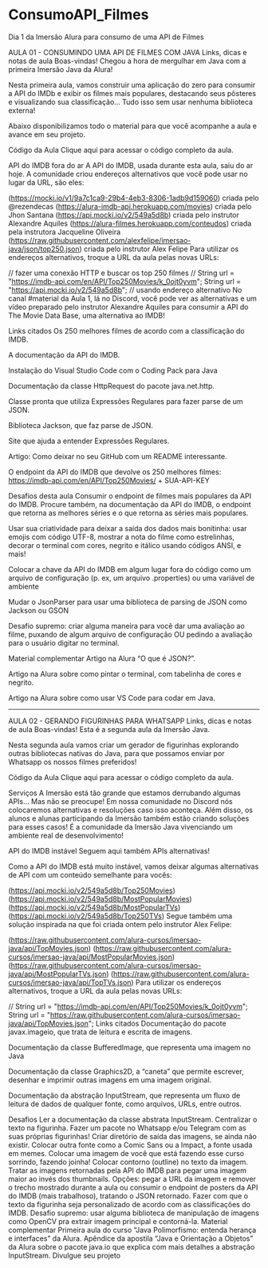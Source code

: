 # ConsumoAPI_Filmes
Dia 1 da Imersão Alura para consumo de uma API de Filmes

AULA 01 - CONSUMINDO UMA API DE FILMES COM JAVA
Links, dicas e notas de aula
Boas-vindas! Chegou a hora de mergulhar em Java com a primeira Imersão Java da Alura!

Nesta primeira aula, vamos construir uma aplicação do zero para consumir a API do IMDb e exibir os filmes mais populares, destacando seus pôsteres e visualizando sua classificação... Tudo isso sem usar nenhuma biblioteca externa!

Abaixo disponibilizamos todo o material para que você acompanhe a aula e avance em seu projeto.

Código da Aula
Clique aqui para acessar o código completo da aula.

API do IMDB fora do ar
A API do IMDB, usada durante esta aula, saiu do ar hoje. A comunidade criou endereços alternativos que você pode usar no lugar da URL, são eles:

(https://mocki.io/v1/9a7c1ca9-29b4-4eb3-8306-1adb9d159060) criada pelo @rezendecas
(https://alura-imdb-api.herokuapp.com/movies) criada pelo Jhon Santana
(https://api.mocki.io/v2/549a5d8b) criada pelo instrutor Alexandre Aquiles
(https://alura-filmes.herokuapp.com/conteudos) criada pela instrutora Jacqueline Oliveira
(https://raw.githubusercontent.com/alexfelipe/imersao-java/json/top250.json) criada pelo instrutor Alex Felipe
Para utilizar os endereços alternativos, troque a URL da aula pelas novas URLs:

// fazer uma conexão HTTP e buscar os top 250 filmes
// String url = "https://imdb-api.com/en/API/Top250Movies/k_0ojt0yvm";
String url = "https://api.mocki.io/v2/549a5d8b"; // usando endereço alternativo
No canal #material da Aula 1, lá no Discord, você pode ver as alternativas e um vídeo preparado pelo instrutor Alexandre Aquiles para consumir a API do The Movie Data Base, uma alternativa ao IMDB!

Links citados
Os 250 melhores filmes de acordo com a classificação do IMDB.

A documentação da API do IMDB.

Instalação do Visual Studio Code com o Coding Pack para Java

Documentação da classe HttpRequest do pacote java.net.http.

Classe pronta que utiliza Expressões Regulares para fazer parse de um JSON.

Biblioteca Jackson, que faz parse de JSON.

Site que ajuda a entender Expressões Regulares.

Artigo: Como deixar no seu GitHub com um README interessante.

O endpoint da API do IMDB que devolve os 250 melhores filmes: https://imdb-api.com/en/API/Top250Movies/ + SUA-API-KEY

Desafios desta aula
Consumir o endpoint de filmes mais populares da API do IMDB. Procure também, na documentação da API do IMDB, o endpoint que retorna as melhores séries e o que retorna as séries mais populares.

Usar sua criatividade para deixar a saída dos dados mais bonitinha: usar emojis com código UTF-8, mostrar a nota do filme como estrelinhas, decorar o terminal com cores, negrito e itálico usando códigos ANSI, e mais!

Colocar a chave da API do IMDB em algum lugar fora do código como um arquivo de configuração (p. ex, um arquivo .properties) ou uma variável de ambiente

Mudar o JsonParser para usar uma biblioteca de parsing de JSON como Jackson ou GSON

Desafio supremo: criar alguma maneira para você dar uma avaliação ao filme, puxando de algum arquivo de configuração OU pedindo a avaliação para o usuário digitar no terminal.

Material complementar
Artigo na Alura “O que é JSON?”.

Artigo na Alura sobre como pintar o terminal, com tabelinha de cores e negrito.

Artigo na Alura sobre como usar VS Code para codar em Java.

--------------------------------------------------------------------------------------------------------------------------------------------------------------------------------------------------------------------------

AULA 02 - GERANDO FIGURINHAS PARA WHATSAPP
Links, dicas e notas de aula
Boas-vindas! Esta é a segunda aula da Imersão Java.

Nesta segunda aula vamos criar um gerador de figurinhas explorando outras bibliotecas nativas do Java, para que possamos enviar por Whatsapp os nossos filmes preferidos!

Código da Aula
Clique aqui para acessar o código completo da aula.

Serviços
A Imersão está tão grande que estamos derrubando algumas APIs... Mas não se preocupe! Em nossa comunidade no Discord nós colocaremos alternativas e resoluções caso isso aconteça. Além disso, os alunos e alunas participando da Imersão também estão criando soluções para esses casos! É a comunidade da Imersão Java vivenciando um ambiente real de desenvolvimento!

API do IMDB instável
Seguem aqui também APIs alternativas!

Como a API do IMDB está muito instável, vamos deixar algumas alternativas de API com um conteúdo semelhante para vocês:

(https://api.mocki.io/v2/549a5d8b/Top250Movies)
(https://api.mocki.io/v2/549a5d8b/MostPopularMovies)
(https://api.mocki.io/v2/549a5d8b/MostPopularTVs)
(https://api.mocki.io/v2/549a5d8b/Top250TVs)
Segue também uma solução inspirada na que foi criada ontem pelo instrutor Alex Felipe:

(https://raw.githubusercontent.com/alura-cursos/imersao-java/api/TopMovies.json)
(https://raw.githubusercontent.com/alura-cursos/imersao-java/api/MostPopularMovies.json)
(https://raw.githubusercontent.com/alura-cursos/imersao-java/api/MostPopularTVs.json)
(https://raw.githubusercontent.com/alura-cursos/imersao-java/api/TopTVs.json)
Para utilizar os endereços alternativos, troque a URL da aula pelas novas URLs:

// String url = "https://imdb-api.com/en/API/Top250Movies/k_0ojt0yvm";
String url = "https://raw.githubusercontent.com/alura-cursos/imersao-java/api/TopMovies.json";
Links citados
Documentação do pacote javax.imageio, que trata de leitura e escrita de imagens.

Documentação da classe BufferedImage, que representa uma imagem no Java

Documentação da classe Graphics2D, a “caneta” que permite escrever, desenhar e imprimir outras imagens em uma imagem original.

Documentação da abstração InputStream, que representa um fluxo de leitura de dados de qualquer fonte, como arquivos, URLs, entre outros.

Desafios
Ler a documentação da classe abstrata InputStream.
Centralizar o texto na figurinha.
Fazer um pacote no Whatsapp e/ou Telegram com as suas próprias figurinhas!
Criar diretório de saída das imagens, se ainda não existir.
Colocar outra fonte como a Comic Sans ou a Impact, a fonte usada em memes.
Colocar uma imagem de você que está fazendo esse curso sorrindo, fazendo joinha!
Colocar contorno (outline) no texto da imagem.
Tratar as imagens retornadas pela API do IMDB para pegar uma imagem maior ao invés dos thumbnails. Opções: pegar a URL da imagem e remover o trecho mostrado durante a aula ou consumir o endpoint de posters da API do IMDB (mais trabalhoso), tratando o JSON retornado.
Fazer com que o texto da figurinha seja personalizado de acordo com as classificações do IMDB.
Desafio supremo: usar alguma biblioteca de manipulação de imagens como OpenCV pra extrair imagem principal e contorná-la.
Material complementar
Primeira aula do curso “Java Polimorfismo: entenda herança e interfaces” da Alura.
Apêndice da apostila “Java e Orientação a Objetos” da Alura sobre o pacote java.io que explica com mais detalhes a abstração InputStream.
Divulgue seu projeto